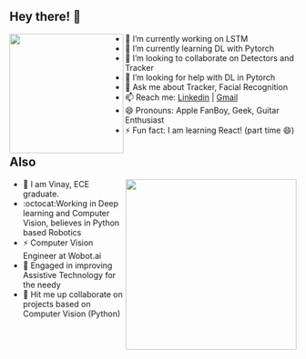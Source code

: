 ## Hey there! 👋 

<img align="left" src="https://media.giphy.com/media/VzvwdRvla47jyjwLZR/giphy.gif" width="200" height="210" />

  - 🔭 I’m currently working on LSTM
  - 🌱 I’m currently learning DL with Pytorch 
  - 👯 I’m looking to collaborate on Detectors and Tracker
  - 🤔 I’m looking for help with DL in Pytorch 
  - 💬 Ask me about Tracker, Facial Recognition
  - 📫 Reach me: [Linkedin](https://www.linkedin.com/in/vinayverma982/) | [Gmail](mailto:vermavinay982@gmail.com)
  - 😄 Pronouns: Apple FanBoy, Geek, Guitar Enthusiast
  - ⚡ Fun fact: I am learning React! (part time 😄)

## Also


<p>
  <img align="right" src="https://media.giphy.com/media/AiPPsVtxUnwti/giphy.gif" width="300" />
</p>

- :panda_face: I am Vinay, ECE graduate.
- :octocat:Working in Deep learning and Computer Vision, believes in Python based Robotics
- :zap: Computer Vision Engineer at Wobot.ai
- :electric_plug: Engaged in improving Assistive Technology for the needy
- :robot: Hit me up collaborate on projects based on Computer Vision (Python)

